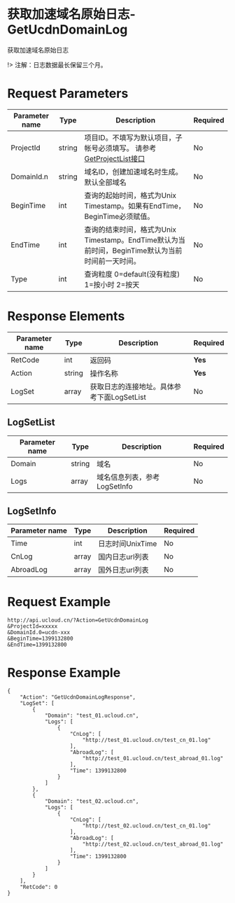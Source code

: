 # 获取加速域名原始日志-GetUcdnDomainLog

获取加速域名原始日志

!> 注解：日志数据最长保留三个月。

# Request Parameters
|Parameter name|Type|Description|Required|
|---|---|---|---|
|ProjectId|string|项目ID。不填写为默认项目，子帐号必须填写。 请参考[GetProjectList接口](api/summary/get_project_list)|No|
|DomainId.n|string|域名ID，创建加速域名时生成。默认全部域名|No|
|BeginTime|int|查询的起始时间，格式为Unix Timestamp。如果有EndTime，BeginTime必须赋值。|No|
|EndTime|int|查询的结束时间，格式为Unix Timestamp。EndTime默认为当前时间，BeginTime默认为当前时间前一天时间。|No|
|Type|int|查询粒度  0=default(没有粒度) 1=按小时  2=按天|No|

# Response Elements
|Parameter name|Type|Description|Required|
|---|---|---|---|
|RetCode|int|返回码|**Yes**|
|Action|string|操作名称|**Yes**|
|LogSet|array|获取日志的连接地址。具体参考下面LogSetList|No|

## LogSetList
|Parameter name|Type|Description|Required|
|---|---|---|---|
|Domain|string|域名|No|
|Logs|array|域名信息列表，参考LogSetInfo|No|

## LogSetInfo
|Parameter name|Type|Description|Required|
|---|---|---|---|
|Time|int|日志时间UnixTime|No|
|CnLog|array|国内日志url列表|No|
|AbroadLog|array|国外日志url列表|No|

# Request Example
```
http://api.ucloud.cn/?Action=GetUcdnDomainLog
&ProjectId=xxxxx
&DomainId.0=ucdn-xxx
&BeginTime=1399132800
&EndTime=1399132800
```

# Response Example
```
{
    "Action": "GetUcdnDomainLogResponse", 
    "LogSet": [
        {
            "Domain": "test_01.ucloud.cn", 
            "Logs": [
                {
                    "CnLog": [
                        "http://test_01.ucloud.cn/test_cn_01.log"
                    ], 
                    "AbroadLog": [
                        "http://test_01.ucloud.cn/test_abroad_01.log"
                    ], 
                    "Time": 1399132800
                }
            ]
        }, 
        {
            "Domain": "test_02.ucloud.cn", 
            "Logs": [
                {
                    "CnLog": [
                        "http://test_02.ucloud.cn/test_cn_01.log"
                    ], 
                    "AbroadLog": [
                        "http://test_02.ucloud.cn/test_abroad_01.log"
                    ], 
                    "Time": 1399132800
                }
            ]
        }
    ], 
    "RetCode": 0
}
```

